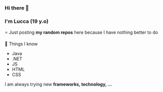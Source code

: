 ### Hi there 👋

### I'm Lucca (19 y.o)

⭐ Just posting **my random repos** here because I have nothing better to do 

📃 Things I know
- Java
- .NET
- JS
- HTML
- CSS

I am always trying new **frameworks, technology, ...** 

